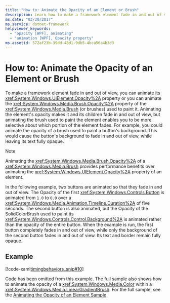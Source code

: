 ```yaml
---
title: "How to: Animate the Opacity of an Element or Brush"
description: Learn how to make a framework element fade in and out of view by animating the Opacity property of the Brush used to paint it.
ms.date: "03/30/2017"
ms.service: dotnet-framework
helpviewer_keywords:
  - "opacity [WPF], animating"
  - "animation [WPF], Opacity property"
ms.assetid: 572af23b-39dd-48d1-9db5-4bca56a4b3d3
---
```

# How to: Animate the Opacity of an Element or Brush

To make a framework element fade in and out of view, you can animate its <xref:System.Windows.UIElement.Opacity%2A> property or you can animate the <xref:System.Windows.Media.Brush.Opacity%2A> property of the <xref:System.Windows.Media.Brush> (or brushes) used to paint it. Animating the element's opacity makes it and its children fade in and out of view, but animating the brush used to paint the element enables you to be more selective about which portion of the element fades. For example, you could animate the opacity of a brush used to paint a button's background. This would cause the button's background to fade in and out of view, while leaving its text fully opaque.

> [!NOTE]
> Animating the <xref:System.Windows.Media.Brush.Opacity%2A> of a <xref:System.Windows.Media.Brush> provides performance benefits over animating the <xref:System.Windows.UIElement.Opacity%2A> property of an element.

In the following example, two buttons are animated so that they fade in and out of view. The Opacity of the first <xref:System.Windows.Controls.Button> is animated from `1.0` to `0.0` over a <xref:System.Windows.Media.Animation.Timeline.Duration%2A> of five seconds. The second button is also animated, but the Opacity of the SolidColorBrush used to paint its <xref:System.Windows.Controls.Control.Background%2A> is animated rather than the opacity of the entire button. When the example is run, the first button completely fades in and out of view, while only the background of the second button fades in and out of view. Its text and border remain fully opaque.

## Example

[!code-xaml[timingbehaviors_snip#10](~/samples/snippets/csharp/VS_Snippets_Wpf/timingbehaviors_snip/CSharp/OpacityAnimationExample.xaml#10)]

Code has been omitted from this example. The full sample also shows how to animate the opacity of a <xref:System.Windows.Media.Color> within a <xref:System.Windows.Media.LinearGradientBrush>.  For the full sample, see the [Animating the Opacity of an Element Sample](https://github.com/Microsoft/WPF-Samples/tree/master/Animation/OpacityAnimation).
